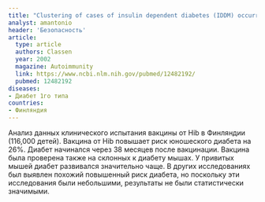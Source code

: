 ```yaml
---
title: "Clustering of cases of insulin dependent diabetes (IDDM) occurring three years after hemophilus influenza B (HiB) immunization support causal relationship between immunization and IDDM"
analyst: amantonio
header: 'Безопасность'
article:
  type: article
  authors: Classen
  year: 2002
  magazine: Autoimmunity
  link: https://www.ncbi.nlm.nih.gov/pubmed/12482192/
  pubmed: 12482192
diseases:
- Диабет 1го типа
countries:
- Финляндия
---
```


Анализ данных клинического испытания вакцины от Hib в Финляндии (116,000 детей). Вакцина от Hib повышает риск юношеского диабета на 26%. Диабет начинался через 38 месяцев после вакцинации.
Вакцина была проверена также на склонных к диабету мышах. У привитых мышей диабет развивался значительно чаще.
В других исследованиях был выявлен похожий повышенный риск диабета, но поскольку эти исследования были небольшими, результаты не были статистически значимыми.
